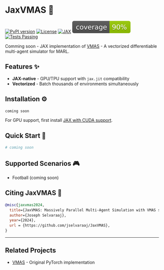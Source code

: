 # JaxVMAS 🚀

[![PyPI version](https://img.shields.io/pypi/v/jaxvmas)](https://pypi.org/project/jaxvmas/)
[![License](https://img.shields.io/badge/license-GPLv3.0-blue.svg)](https://opensource.org/licenses/Apache-2.0)
[![JAX](https://img.shields.io/badge/Powered%20by-JAX%20%F0%9F%9A%80-yellow)](https://github.com/google/jax)
[![Coverage](./badges/coverage.svg)](https://github.com/jselvaraaj/JaxVMAS/actions)
[![Tests Passing](https://img.shields.io/github/actions/workflow/status/jselvaraaj/JaxVMAS/pytest.yml?label=Tests)](https://github.com/jselvaraaj/JaxVMAS/actions)


Comming soon - JAX implementation of [VMAS](https://github.com/proroklab/VectorizedMultiAgentSimulator) - A vectorized differentiable multi-agent simulator for MARL.

## Features ✨

- **JAX-native** - GPU/TPU support with `jax.jit` compatibility
- **Vectorized** - Batch thousands of environments simultaneously
<!-- - **Differentiable** - End-to-end gradients through physics simulations
- **Modular** - Easily create new scenarios with PyTree-compatible components -->

## Installation ⚙️

```bash
coming soon
```

For GPU support, first install [JAX with CUDA support](https://github.com/google/jax#installation).

## Quick Start 🏃

```python
# coming soon
```


## Supported Scenarios 🎮

- Football (coming soon)



## Citing JaxVMAS 📖

```bibtex
@misc{jaxvmas2024,
  title={JaxVMAS: Massively Parallel Multi-Agent Simulation with VMAS scenarios in JAX},
  author={Joseph Selvaraaj},
  year={2024},
  url = {https://github.com/jselvaraaj/JaxVMAS},
}
```

---

## Related Projects
- [VMAS](https://github.com/proroklab/VectorizedMultiAgentSimulator) - Original PyTorch implementation
